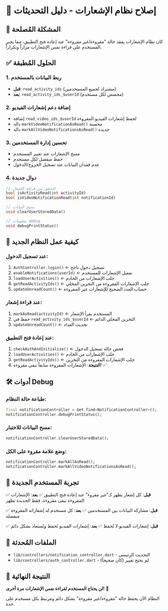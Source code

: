 # 🔔 إصلاح نظام الإشعارات - دليل التحديثات

## 🎯 المشكلة المُصلحة
كان نظام الإشعارات يفقد حالة "مقروءة/غير مقروءة" عند إعادة فتح التطبيق، مما يجبر المستخدم على قراءة نفس الإشعارات مراراً وتكراراً.

## ✅ الحلول المُطبقة

### 1. **ربط البيانات بالمستخدم**
- **قبل**: `read_activity_ids` (مشترك لجميع المستخدمين)
- **بعد**: `read_activity_ids_$userId` (مخصص لكل مستخدم)

### 2. **إضافة دعم إشعارات الفيديو**
- إضافة `read_video_ids_$userId` لحفظ إشعارات الفيديو المقروءة
- دالة `markVideoNotificationAsRead()` محسنة
- دالة `markAllVideoNotificationsAsRead()` جديدة

### 3. **تحسين إدارة المستخدمين**
- مسح الإشعارات عند تغيير المستخدم
- حفظ منفصل لكل مستخدم
- عدم فقدان البيانات عند تسجيل الخروج/الدخول

### 4. **دوال جديدة**
```dart
// التحقق من قراءة الإشعار
bool isActivityRead(int activityId)
bool isVideoNotificationRead(int notificationId)

// مسح البيانات
void clearUserStoredData()

// معلومات debug
void debugPrintStatus()
```

## 🔧 كيفية عمل النظام الجديد

### عند تسجيل الدخول:
1. `AuthController.login()` ← تسجيل دخول ناجح
2. `enableNotifications(userId)` ← تفعيل الإشعارات للمستخدم
3. `loadUserActivities()` ← جلب الإشعارات من الخادم
4. `getReadActivityIds()` ← جلب الإشعارات المقروءة من التخزين المحلي
5. `updateUnreadCount()` ← حساب العدد الصحيح للإشعارات غير المقروءة

### عند قراءة إشعار:
1. `markAsRead(activityId)` ← المستخدم يقرأ الإشعار
2. حفظ في `read_activity_ids_$userId` ← التخزين المحلي الدائم
3. `updateUnreadCount()` ← تحديث العداد

### عند إعادة فتح التطبيق:
1. `checkAuthAndInitialize()` ← فحص حالة تسجيل الدخول
2. `loadUserActivities()` ← جلب الإشعارات من الخادم
3. `getReadActivityIds()` ← جلب الإشعارات المقروءة من التخزين
4. **النتيجة**: الإشعارات المقروءة سابقاً تبقى مقروءة! ✅

## 🛠️ أدوات Debug

### طباعة حالة النظام:
```dart
final notificationController = Get.find<NotificationController>();
notificationController.debugPrintStatus();
```

### مسح البيانات للاختبار:
```dart
notificationController.clearUserStoredData();
```

### وضع علامة مقروء على الكل:
```dart
notificationController.markAllAsRead();
notificationController.markAllVideoNotificationsAsRead();
```

## 📱 تجربة المستخدم الجديدة

✅ **قبل**: كل إشعار يظهر كـ"غير مقروء" عند إعادة فتح التطبيق
✅ **بعد**: الإشعارات المقروءة تبقى مقروءة، فقط الجديدة تظهر

✅ **قبل**: مشاركة البيانات بين المستخدمين
✅ **بعد**: كل مستخدم له إشعاراته المقروءة منفصلة

✅ **قبل**: إشعارات الفيديو لا تُحفظ
✅ **بعد**: إشعارات الفيديو تُحفظ وتُستعاد بشكل دائم

## 🔗 الملفات المُحدثة
- `lib/controllers/notification_controller.dart` - التحديث الرئيسي
- `lib/controllers/auth_controller.dart` - لم يحتج تغيير (كان صحيحاً)

## 🎯 النتيجة النهائية
**لن يحتاج المستخدم لقراءة نفس الإشعارات مرة أخرى!** 🎉

النظام الآن يحفظ حالة "مقروءة/غير مقروءة" بشكل دائم ومرتبط بكل مستخدم على حدة. 